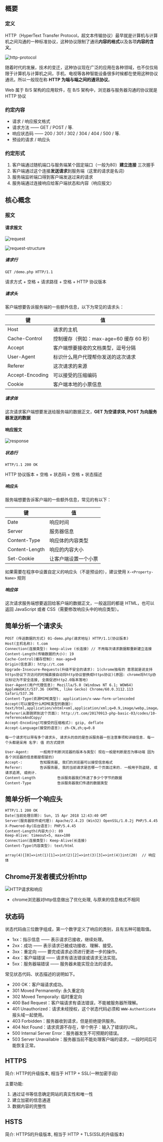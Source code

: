 ## 概要

### 定义

HTTP（HyperText Transfer Protocol，超文本传输协议）最早就是计算机与计算机之间沟通的一种标准协议，这种协议限制了通讯**内容的格式**以及各项**内容的含义**。

![http-protocol](media/http-protocol.png)

随着时代的发展，技术的变迁，这种协议现在广泛的应用在各种领域，也不仅仅局限于计算机与计算机之间，手机、电视等各种智能设备很多时候都在使用这种协议通讯，所以一般现在称 **HTTP 为端与端之间的通讯协议**。

Web 属于 B/S 架构的应用软件，在 B/S 架构中，浏览器与服务器沟通的协议就是 HTTP 协议

### 约定内容

- 请求 / 响应报文格式
- 请求方法 —— GET / POST / 等.
- 响应状态码 —— 200 / 301 / 302 / 304 / 404 / 500 / 等.
- 预设的请求 / 响应头

### 约定形式

1. 客户端通过随机端口与服务端某个固定端口（一般为80）**建立连接** 三次握手
2. 客户端通过这个连接**发送请求**到服务端（这里的请求是名词）
3. 服务端监听端口得到客户端发送过来的请求
4. 服务端通过连接响应给客户端状态和内容（响应报文）

## 核心概念

### 报文

#### 请求报文

![request](media/request.png)

![request-structure](media/request-structure.png)

##### 请求行

`GET /demo.php HTTP/1.1`

请求方式 + 空格 + 请求路径 + 空格 + HTTP 协议版本

##### 请求头

客户端想要告诉服务端的一些额外信息，以下为常见的请求头：

| 键               | 值                           |
| --------------- | --------------------------- |
| Host            | 请求的主机                       |
| Cache-Control   | 控制缓存（例如：max-age=60 缓存 60 秒） |
| Accept          | 客户端想要接收的文档类型，逗号分隔           |
| User-Agent      | 标识什么用户代理帮你发送的这次请求           |
| Referer         | 这次请求的来源                     |
| Accept-Encoding | 可以接受的压缩编码                   |
| Cookie          | 客户端本地的小票信息                  |

##### 请求体

这次请求客户端想要发送给服务端的数据正文，**GET 为空请求体, POST 为向服务器发送的数据**

#### 响应报文

![response](media/response.png)

##### 状态行

`HTTP/1.1 200 OK`

HTTP 协议版本 + 空格 + 状态码 + 空格 + 状态描述

##### 响应头

服务端想要告诉客户端的一些额外信息，常见的有以下：

| 键              | 值          |
| -------------- | ---------- |
| Date           | 响应时间       |
| Server         | 服务器信息      |
| Content-Type   | 响应体的内容类型   |
| Content-Length | 响应的内容大小    |
| Set-Cookie     | 让客户端设置一个小票 |

如果需要在程序中设置自定义的响应头（不是预设的），建议使用 `X-<Property-Name>` 规则

##### 响应体

这次请求服务端想要返回给客户端的数据正文，一般返回的都是 HTML，也可以返回 JavaScript 或者 CSS（需要修改响应头中的响应类型）。

## 简单分析一个请求头

```
POST (传送数据的方式) 01-demo.php(请求地址) HTTP/1.1(协议版本)
Host(主机名称): t.com
Connection(连接类型): keep-alive (长连接) // 不用每次请求数据都重新建立连接
Content-Length(传输数据的大小): 19
Cache-Control(缓存控制): max-age=0
Origin(信息源): http://t.com
Upgrade-Insecure-Requests(升级不安全的请求): 1(chrome独有的 意思就是说支持https协议下次访问的时候直接自动将http协议替换成https协议)(原因: chrome将http协议标记为不安全连接, 全面促进http2.0版本落地)
User-Agent(用户代理信息): Mozilla/5.0 (Windows NT 6.1; WOW64) AppleWebKit/537.36 (KHTML, like Gecko) Chrome/60.0.3112.113 Safari/537.36
Content-Type(资源MIME类型): application/x-www-form-urlencoded
Accept(可以接受什么MIME类型的数据): text/html,application/xhtml+xml,application/xml;q=0.9,image/webp,image/apng,*/*;q=0.8
Referer(从那跳转到这个页面): http://t.com/20170913-php-basic-03/codes/10-referenceAndCopy/
Accept-Encoding(可接受的压缩格式): gzip, deflate
Accept-Language(接受的语言): zh-CN,zh;q=0.8

每一个请求可以带有多个请求头, 请求头的目的是告诉服务器一些注意事项和详细信息. 每一个头都是采用 名字: 值 的方式提供

User-Agent:     一般用于判断浏览器的版本与类型( 现在一般是判断是否为移动端 因为各个浏览器的信息都是假冒的)
Accept-:        告知服务器, 我们的浏览器可以接受信息格式
Referer:        告诉服务器, 我的当前请求是否哪一个页面过来的. 一般用于防盗链, 或请求追溯, 或统计.
Content-Length          告诉服务器我们传递了多少个字节的数据
Content-Type            告诉服务器我们传递的数据类型
```

## 简单分析一个响应头

```
HTTP/1.1 200 OK
Date(当前处理日期): Sun, 15 Apr 2018 12:43:40 GMT
Server(服务器软件或代理): Apache/2.4.23 (Win32) OpenSSL/1.0.2j PHP/5.4.45
X-Powered-By(后台语言): PHP/5.4.45
Content-Length(内容大小): 89
Keep-Alive: timeout=5, max=100
Connection(连接类型): Keep-Alive(长连接)
Content-Type(内容类型): text/html

array(4){[0]=>int(1)[1]=>int(2)[2]=>int(3)[3]=>int(4)}int(20)  // 响应体
```

## Chrome开发者模式分析http

![HTTP请求和响应](media/chrome.png)

+ chrome浏览器对http信息做出了优化处理, 与原来的信息格式不相同

## 状态码

状态代码由三位数字组成，第一个数字定义了响应的类别，且有五种可能取值。

- 1xx：指示信息 —— 表示请求已接收，继续处理。
- 2xx：成功 —— 表示请求已被成功接收、理解、接受。
- 3xx：重定向 —— 要完成请求必须进行更进一步的操作。
- 4xx：客户端错误 —— 请求有语法错误或请求无法实现。
- 5xx：服务器端错误 —— 服务器未能实现合法的请求。

常见状态代码、状态描述的说明如下。

- 200 OK：客户端请求成功。
- 301 Moved Permanently: 永久重定向
- 302 Moved Temporaily: 临时重定向
- 400 Bad Request：客户端请求有语法错误，不能被服务器所理解。
- 401 Unauthorized：请求未经授权，这个状态代码必须和 `WWW-Authenticate` 报头域一起使用。
- 403 Forbidden：服务器收到请求，但是拒绝提供服务。
- 404 Not Found：请求资源不存在，举个例子：输入了错误的URL。
- 500 Internal Server Error：服务器发生不可预期的错误。
- 503 Server Unavailable：服务器当前不能处理客户端的请求，一段时间后可能恢复正常。

## HTTPS

简介: HTTP的升级版本, 相当于 HTTP + SSL(一种加密手段)

主要功能: 

1. 通过证书等信息确定网站的真实性和唯一性
2. 建立加密的信息通道
3. 数据内容的完整性

## HSTS

简介: HTTPS的升级版本, 相当于 HTTP + TLS(SSL的升级版本)